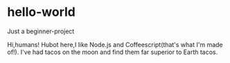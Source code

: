 # hello-world
Just a beginner-project

Hi,humans!
Hubot here,I like Node.js and Coffeescript(that's what I'm made of!).
I've had tacos on the moon and find them far superior to Earth tacos.
